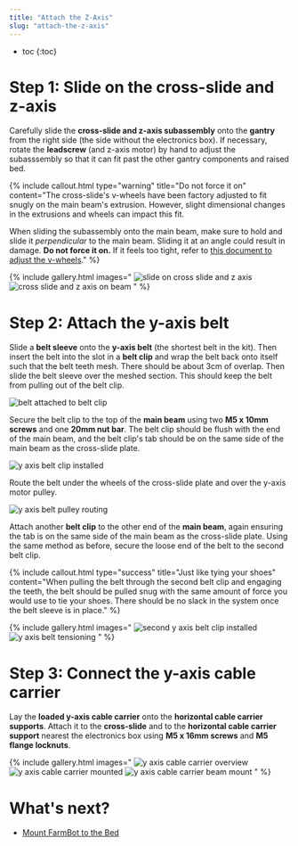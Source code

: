 ```yaml
---
title: "Attach the Z-Axis"
slug: "attach-the-z-axis"
---
```


* toc
{:toc}

# Step 1: Slide on the cross-slide and z-axis

Carefully slide the **cross-slide and z-axis subassembly** onto the **gantry** from the right side (the side without the electronics box). If necessary, rotate the **leadscrew** (and z-axis motor) by hand to adjust the subasssembly so that it can fit past the other gantry components and raised bed.

{%
include callout.html
type="warning"
title="Do not force it on"
content="The cross-slide's v-wheels have been factory adjusted to fit snugly on the main beam's extrusion. However, slight dimensional changes in the extrusions and wheels can impact this fit.

When sliding the subassembly onto the main beam, make sure to hold and slide it _perpendicular_ to the main beam. Sliding it at an angle could result in damage. **Do not force it on.** If it feels too tight, refer to [this document to adjust the v-wheels](../../Extras/eccentric-spacer-adjustment.md)."
%}

{% include gallery.html images="
![slide on cross slide and z axis](_images/slide_on_cross_slide_and_z_axis.png)
![cross slide and z axis on beam](_images/cross_slide_and_z_axis_on_beam.png)
" %}

# Step 2: Attach the y-axis belt

Slide a **belt sleeve** onto the **y-axis belt** (the shortest belt in the kit). Then insert the belt into the slot in a **belt clip** and wrap the belt back onto itself such that the belt teeth mesh. There should be about 3cm of overlap. Then slide the belt sleeve over the meshed section. This should keep the belt from pulling out of the belt clip.

![belt attached to belt clip](_images/belt_attached_to_belt_clip.png)

Secure the belt clip to the top of the **main beam** using two **M5 x 10mm screws** and one **20mm nut bar**. The belt clip should be flush with the end of the main beam, and the belt clip's tab should be on the same side of the main beam as the cross-slide plate.

![y axis belt clip installed](_images/y_axis_belt_clip_installed.png)

Route the belt under the wheels of the cross-slide plate and over the y-axis motor pulley.

![y axis belt pulley routing](_images/y_axis_belt_pulley_routing.png)

Attach another **belt clip** to the other end of the **main beam**, again ensuring the tab is on the same side of the main beam as the cross-slide plate. Using the same method as before, secure the loose end of the belt to the second belt clip.

{%
include callout.html
type="success"
title="Just like tying your shoes"
content="When pulling the belt through the second belt clip and engaging the teeth, the belt should be pulled snug with the same amount of force you would use to tie your shoes. There should be no slack in the system once the belt sleeve is in place."
%}

{% include gallery.html images="
![second y axis belt clip installed](_images/second_y_axis_belt_clip_installed.png)
![y axis belt tensioning](_images/y_axis_belt_tensioning.png)
" %}

# Step 3: Connect the y-axis cable carrier

Lay the **loaded y-axis cable carrier** onto the **horizontal cable carrier supports**. Attach it to the **cross-slide** and to the **horizontal cable carrier support** nearest the electronics box using **M5 x 16mm screws** and **M5 flange locknuts**.

{% include gallery.html images="
![y axis cable carrier overview](_images/y_axis_cable_carrier_overview.png)
![y axis cable carrier mounted](_images/y_axis_cable_carrier_mounted.png)
![y axis cable carrier beam mount](_images/y_axis_cable_carrier_beam_mount.png)
" %}

# What's next?

 * [Mount FarmBot to the Bed](mount-farmbot-to-the-bed.md)
